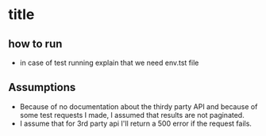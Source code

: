 # title

## how to run

- in case of test running explain that we need env.tst file

## Assumptions

- Because of no documentation about the thirdy party API and because of some test requests I made, I assumed that results are not paginated.
- I assume that for 3rd party api I'll return a 500 error if the request fails.
